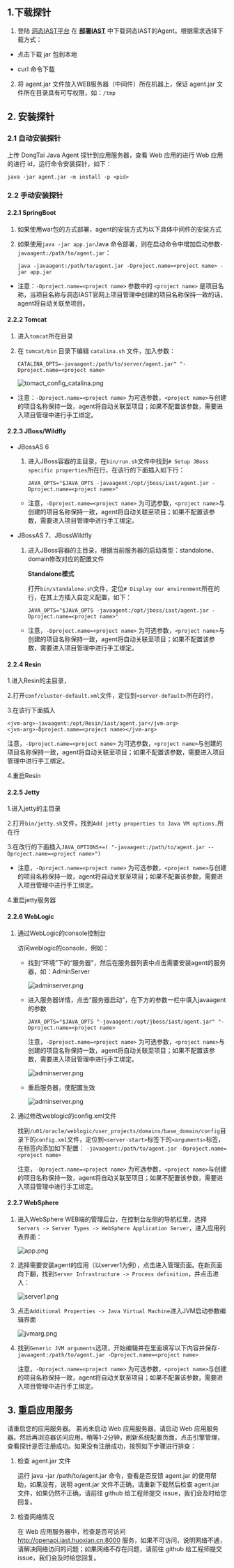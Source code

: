 ## 1.下载探针

  1. 登陆 [洞态IAST平台](https://iast.huoxian.cn/login) 在 [**部署IAST**](https://iast.huoxian.cn/deploy) 中下载洞态IAST的Agent。根据需求选择下载方式：
    
  - 点击下载 jar 包到本地

  - curl 命令下载

  2. 将 agent.jar 文件放入WEB服务器（中间件）所在机器上，保证 agent.jar 文件所在目录具有可写权限，如：`/tmp`

## 2. 安装探针

### 2.1 自动安装探针

上传 DongTai Java Agent 探针到应用服务器，查看 Web 应用的进行 Web 应用的进行 id，运行命令安装探针，如下：

  ```shell
  java -jar agent.jar -m install -p <pid>
  ```

### 2.2 手动安装探针

#### 2.2.1 SpringBoot

1. 如果使用war包的方式部署，agent的安装方式为以下具体中间件的安装方式
  
2. 如果使用`java -jar app.jar`Java 命令部署，则在启动命令中增加启动参数`-javaagent:/path/to/agent.jar`：
  
    ```shell
    java -javaagent:/path/to/agent.jar -Dproject.name=<project name> -jar app.jar
    ```

- 注意：`-Dproject.name=<project name>` 参数中的 `<project name>` 是项目名称，当项目名称与洞态IAST官网上项目管理中创建的项目名称保持一致的话，agent将自动关联至项目。

#### 2.2.2 Tomcat

1. 进入`tomcat`所在目录

2. 在 `tomcat/bin` 目录下编辑 `catalina.sh` 文件，加入参数：

      ```shell
      CATALINA_OPTS=-javaagent:/path/to/server/agent.jar" "-Dproject.name=<project name>
      ```
   
   ![tomact_config_catalina.png](../assets/deploy/manual/tomcat_config_catalina.png)

  - 注意：`-Dproject.name=<project name>` 为可选参数，`<project name>`与创建的项目名称保持一致，agent将自动关联至项目；如果不配置该参数，需要进入项目管理中进行手工绑定。

#### 2.2.3 JBoss/Wildfly

- JBossAS 6

    1. 进入JBoss容器的主目录，在`bin/run.sh`文件中找到`# Setup JBoss specific properties`所在行，在该行的下面插入如下行：

        ```shell
        JAVA_OPTS="$JAVA_OPTS -javaagent:/opt/jboss/iast/agent.jar -Dproject.name=<project name>"
        ```
  - 注意，`-Dproject.name=<project name>` 为可选参数，`<project name>`与创建的项目名称保持一致，agent将自动关联至项目；如果不配置该参数，需要进入项目管理中进行手工绑定。


- JBossAS 7、JBossWildfly

    1. 进入JBoss容器的主目录，根据当前服务器的启动类型：standalone、domain修改对应的配置文件

        **Standalone模式**
    
        打开`bin/standalone.sh`文件，定位`# Display our environment`所在的行，在其上方插入自定义配置，如下：

        ```shell
        JAVA_OPTS="$JAVA_OPTS -javaagent:/opt/jboss/iast/agent.jar -Dproject.name=<project name>"
        ```
    - 注意，`-Dproject.name=<project name>` 为可选参数，`<project name>`与创建的项目名称保持一致，agent将自动关联至项目；如果不配置该参数，需要进入项目管理中进行手工绑定。

#### 2.2.4 Resin

1.进入Resin的主目录，

2.打开`conf/cluster-default.xml`文件，定位到`<server-default>`所在的行，

3.在该行下面插入
```shell
<jvm-arg>-javaagent:/opt/Resin/iast/agent.jar</jvm-arg>
<jvm-arg>-Dproject.name=<project name></jvm-arg>
```
注意，`-Dproject.name=<project name>` 为可选参数，`<project name>`与创建的项目名称保持一致，agent将自动关联至项目；如果不配置该参数，需要进入项目管理中进行手工绑定。

4.重启Resin

#### 2.2.5 Jetty

1.进入jetty的主目录

2.打开`bin/jetty.sh`文件，找到`Add jetty properties to Java VM options.`所在行

3.在改行的下面插入`JAVA_OPTIONS+=( "-javaagent:/path/to/agent.jar --Dproject.name=<project name>")`

- 注意，`-Dproject.name=<project name>` 为可选参数，`<project name>`与创建的项目名称保持一致，agent将自动关联至项目；如果不配置该参数，需要进入项目管理中进行手工绑定。

4.重启jetty服务器


#### 2.2.6 WebLogic

1. 通过WebLogic的console控制台

    访问weblogic的console，例如：

    - 找到“环境”下的“服务器”，然后在服务器列表中点击需要安装agent的服务器，如：AdminServer

      ![adminserver.png](../assets/deploy/weblogic/adminserver.png)

    - 进入服务器详情，点击“服务器启动”，在下方的参数一栏中填入javaagent的参数
  
      ```shell
      JAVA_OPTS="$JAVA_OPTS "-javaagent:/opt/jboss/iast/agent.jar" "-Dproject.name=<project name>
      ```
  
      注意，`-Dproject.name=<project name>` 为可选参数，`<project name>`与创建的项目名称保持一致，agent将自动关联至项目；如果不配置该参数，需要进入项目管理中进行手工绑定。

      ![adminserver.png](../assets/deploy/weblogic/boot.png)

    - 重启服务器，使配置生效

      ![adminserver.png](../assets/deploy/weblogic/restart.png)

2. 通过修改weblogic的config.xml文件

    找到`/u01/oracle/weblogic/user_projects/domains/base_domain/config`目录下的`config.xml`文件，定位到`<server-start>`标签下的`<arguments>`标签，在标签内添加如下配置：
`-javaagent:/path/to/agent.jar -Dproject.name=<project name>`

    注意，`-Dproject.name=<project name>` 为可选参数，`<project name>`与创建的项目名称保持一致，agent将自动关联至项目；如果不配置该参数，需要进入项目管理中进行手工绑定。


#### 2.2.7 WebSphere

1. 进入WebSphere WEB端的管理后台，在控制台左侧的导航栏里，选择`Servers -> Server Types -> WebSphere Application Server`，进入应用列表界面：

    ![app.png](../assets/deploy/websphere/app.png)
 
2. 选择需要安装agent的应用（以server1为例），点击进入管理页面。在新页面向下翻，找到`Server Infrastructure -> Process definition`，并点击进入：

    ![server1.png](../assets/deploy/websphere/server1.png)

3. 点击`Additional Properties -> Java Virtual Machine`进入JVM启动参数编辑界面

    ![jvmarg.png](../assets/deploy/websphere/jvmarg.png)

4. 找到`Generic JVM arguments`选项，开始编辑并在里面填写以下内容并保存`-javaagent:/path/to/agent.jar -Dproject.name=<project name>`

    注意，`-Dproject.name=<project name>` 为可选参数，`<project name>`与创建的项目名称保持一致，agent将自动关联至项目；如果不配置该参数，需要进入项目管理中进行手工绑定。

## 3. 重启应用服务

请重启您的应用服务器。 若尚未启动 Web 应用服务器，请启动 Web 应用服务器。然后再浏览器访问应用。稍等1-2分钟，刷新系统配置页面，点击引擎管理，查看探针是否注册成功。如果没有注册成功，按照如下步骤进行排查：

  1. 检查 agent.jar 文件
     
      运行 java -jar /path/to/agent.jar 命令，查看是否反馈 agent.jar 的使用帮助，如果没有，说明 agent.jar 文件不正确，请重新下载然后检查 agent.jar 文件，如果仍然不正确，请前往 github 给工程师提交 issue，我们会及时给您回复。

2. 检查网络情况

      在 Web 应用服务器中，检查是否可访问 http://openapi.iast.huoxian.cn:8000 服务，如果不可访问，说明网络不通，请解决网络访问的问题；如果网络不存在问题，请前往 github 给工程师提交 issue，我们会及时给您回复。
